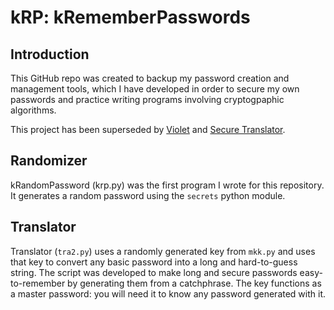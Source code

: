# kRP: kRememberPasswords

## Introduction

This GitHub repo was created to backup my password creation and management tools, which I have developed in order to secure my own passwords and practice writing programs involving cryptogpaphic algorithms.

This project has been superseded by [Violet](https://dupontinquiries.github.io/violet/) and [Secure Translator](https://dupontinquiries.github.io/secure-legacy/).

## Randomizer

kRandomPassword (krp.py) was the first program I wrote for this repository.  It generates a random password using the ```secrets``` python module.

## Translator

Translator (```tra2.py```) uses a randomly generated key from ```mkk.py``` and uses that key to convert any basic password into a long and hard-to-guess string.  The script was developed to make long and secure passwords easy-to-remember by generating them from a catchphrase.  The key functions as a master password: you will need it to know any password generated with it.

